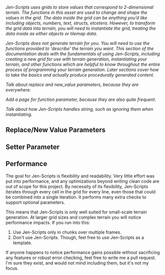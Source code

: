 *Jen-Scripts uses grids to store values that correspond to 2-dimensional terrain. The functions in this asset are used to change and shape the values in the grid. The data inside the grid can be anything you’d like including objects, numbers, text, structs, etcetera. However, to transform the grid data into terrain, you will need to instantiate the grid, treating the data inside as either objects or tilemap data.*

*Jen-Scripts does not generate terrain for you. You will need to use the functions provided to 'describe' the terrain you want. This section of the documentation deals with the fundamentals of using Jen-Scripts, including creating a new grid for use with terrain generation, instantiating your terrain, and other functions which are helpful to know throughout the entire process of programming your terrain generation. Later sections cover how to take the basics and actually produce procedurally generated content.*

*Talk about replace and new_value parameters, because they are everywhere.*

*Add a page for function parameter, because they are also quite frequent.*

*Talk about how Jen-Scripts handles string, such as ignoring them when instantiating.*

## Replace/New Value Parameters

## Setter Parameter

## Performance
The goal for Jen-Scripts is flexibility and readability. Very little effort was put into performance, and any optimizations beyond writing clean code are out of scope for this project. By necessity of its flexibility, Jen-Scripts iterates through every cell in the grid for every line, even those that could be combined into a single iteration. It performs many extra checks to support optional parameters.

This means that Jen-Scripts is only well suited for small-scale terrain generation. At larger grid sizes and complex terrain you will notice performance impacts. If you run into this:
1) Use Jen-Scripts only in chunks over multiple frames.
2) Don't use Jen-Scripts. Though, feel free to use Jen-Scripts as a template.

If anyone happens to notice performance gains possible without sacrificing any features or robust error checking, feel free to write me a pull request. I'm sure they exist, and would not mind including them, but it's not my focus.
